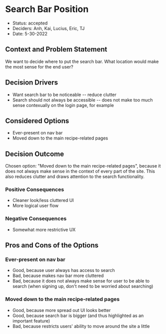 # Search Bar Position

* Status: accepted <!-- optional -->
* Deciders: Anh, Kai, Lucius, Eric, TJ <!-- optional -->
* Date: 5-30-2022 <!-- optional -->

## Context and Problem Statement

We want to decide where to put the search bar. What location would make the most sense for the end user?

## Decision Drivers <!-- optional -->

* Want search bar to be noticeable -- reduce clutter
* Search should not always be accessible -- does not make too much sense contexually on the login page, for example

## Considered Options

* Ever-present on nav bar
* Moved down to the main recipe-related pages

## Decision Outcome

Chosen option: "Moved down to the main recipe-related pages", because it does not always make sense in the context of every part of the site. This also reduces clutter and draws attention to the search functionality.

### Positive Consequences <!-- optional -->

* Cleaner look/less cluttered UI
* More logical user flow

### Negative Consequences <!-- optional -->

* Somewhat more restrictive UX

## Pros and Cons of the Options

### Ever-present on nav bar

* Good, because user always has access to search
* Bad, because makes nav bar more cluttered
* Bad, because it does not always make sense for user to be able to search (when signing up, don't need to be worried about searching)

### Moved down to the main recipe-related pages

* Good, because more spread out UI looks better
* Good, because search bar is bigger (and thus highlighted as an important feature)
* Bad, because restricts users' ability to move around the site a little
